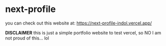 # next-profile

you can check out this website at: https://next-profile-indol.vercel.app/

**DISCLAIMER**
this is just a simple portfolio website to test vercel,
so NO I am not proud of this...
lol
